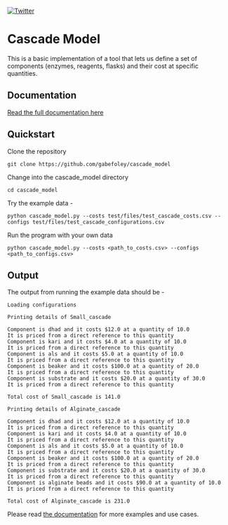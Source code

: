 [![Twitter](https://badgen.net/badge/icon/gabefoley?icon=twitter&label)](https://twitter.com/gabefoley)

# Cascade Model

This is a basic implementation of a tool that lets us define a set of components (enzymes, reagents, flasks) and their cost at specific quantities.

## Documentation

[Read the full documentation here](http://gabefoley.github.io/cascade_model)


## Quickstart

Clone the repository

```
git clone https://github.com/gabefoley/cascade_model
```

Change into the cascade_model directory
```
cd cascade_model
```

Try the example data -

```
python cascade_model.py --costs test/files/test_cascade_costs.csv --configs test/files/test_cascade_configurations.csv
```

Run the program with your own data

```
python cascade_model.py --costs <path_to_costs.csv> --configs <path_to_configs.csv>
```

## Output

The output from running the example data should be -

```
Loading configurations

Printing details of Small_cascade

Component is dhad and it costs $12.0 at a quantity of 10.0
It is priced from a direct reference to this quantity
Component is kari and it costs $4.0 at a quantity of 10.0
It is priced from a direct reference to this quantity
Component is als and it costs $5.0 at a quantity of 10.0
It is priced from a direct reference to this quantity
Component is beaker and it costs $100.0 at a quantity of 20.0
It is priced from a direct reference to this quantity
Component is substrate and it costs $20.0 at a quantity of 30.0
It is priced from a direct reference to this quantity

Total cost of Small_cascade is 141.0

Printing details of Alginate_cascade

Component is dhad and it costs $12.0 at a quantity of 10.0
It is priced from a direct reference to this quantity
Component is kari and it costs $4.0 at a quantity of 10.0
It is priced from a direct reference to this quantity
Component is als and it costs $5.0 at a quantity of 10.0
It is priced from a direct reference to this quantity
Component is beaker and it costs $100.0 at a quantity of 20.0
It is priced from a direct reference to this quantity
Component is substrate and it costs $20.0 at a quantity of 30.0
It is priced from a direct reference to this quantity
Component is alginate beads and it costs $90.0 at a quantity of 10.0
It is priced from a direct reference to this quantity

Total cost of Alginate_cascade is 231.0
```

Please read [the documentation](http://gabefoley.github.io/cascade_model) for more examples and use cases.
